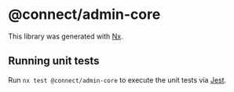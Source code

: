 # @connect/admin-core

This library was generated with [Nx](https://nx.dev).

## Running unit tests

Run `nx test @connect/admin-core` to execute the unit tests via [Jest](https://jestjs.io).
